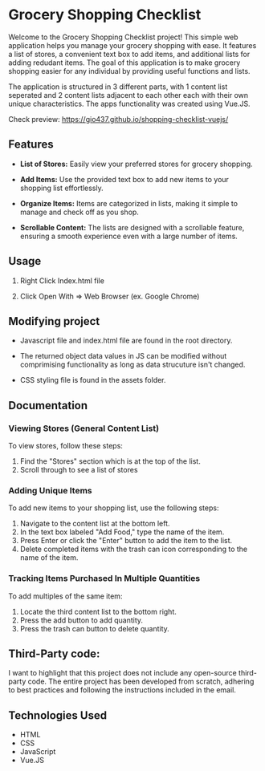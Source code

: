 # Grocery Shopping Checklist

Welcome to the Grocery Shopping Checklist project! This simple web application helps you manage your grocery shopping with ease. It features a list of stores, a convenient text box to add items, and additional lists for adding redudant items. The goal of this application is to make grocery shopping easier for any individual by providing useful functions and lists.

The application is structured in 3 different parts, with 1 content list seperated and 2 content lists adjacent to each other each with their own unique characteristics. The apps functionality was created using Vue.JS.

Check preview: https://gio437.github.io/shopping-checklist-vuejs/

## Features

- **List of Stores:** Easily view  your preferred stores for grocery shopping.

- **Add Items:** Use the provided text box to add new items to your shopping list effortlessly.

- **Organize Items:** Items are categorized in lists, making it simple to manage and check off as you shop.

- **Scrollable Content:** The lists are designed with a scrollable feature, ensuring a smooth experience even with a large number of items.

## Usage

1. Right Click Index.html file

2. Click Open With => Web Browser (ex. Google Chrome)

## Modifying project

- Javascript file and index.html file are found in the root directory.

- The returned object data values in JS can be modified without comprimising functionality as long as data strucuture isn't changed.

- CSS styling file is found in the assets folder.

## Documentation

### Viewing Stores (General Content List)

To view stores, follow these steps:

1. Find the "Stores" section which is at the top of the list.
2. Scroll through to see a list of stores

### Adding Unique Items

To add new items to your shopping list, use the following steps:

1. Navigate to the content list at the bottom left.
2. In the text box labeled "Add Food," type the name of the item.
3. Press Enter or click the "Enter" button to add the item to the list.
4. Delete completed items with the trash can icon corresponding to the name of the item.

### Tracking Items Purchased In Multiple Quantities

To add multiples of the same item: 

1. Locate the third content list to the bottom right.
2. Press the add button to add quantity.
3. Press the trash can button to delete quantity.

## Third-Party code:

I want to highlight that this project does not include any open-source third-party code. The entire project has been developed from scratch, adhering to best practices and following the instructions included in the email.

## Technologies Used

- HTML
- CSS
- JavaScript 
- Vue.JS
